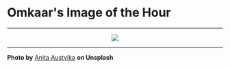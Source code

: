 # Omkaar's Image of the Hour

---

<div align="center">

<a href="https://unsplash.com/photos/pink-blossoms-burst-into-a-beautiful-spring-display-R-p7nxAna5Q">
  <img src="https://images.unsplash.com/photo-1748543679944-fa70e4955c25?crop=entropy&cs=tinysrgb&fit=max&fm=jpg&ixid=M3w3NjA2Nzh8MHwxfHJhbmRvbXx8fHx8fHx8fDE3NDk1NDYwMDB8&ixlib=rb-4.1.0&q=80&w=1080" style="max-width:100%; height:auto;">
</a>



</div>

---

**Photo by** [Anita Austvika](https://unsplash.com/@anitaaustvika) **on Unsplash**
